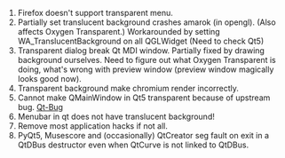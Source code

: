 1. Firefox doesn't support transparent menu.
2. Partially set translucent background crashes amarok (in opengl).
   (Also affects Oxygen Transparent.)
   Workarounded by setting WA_TranslucentBackground on all QGLWidget
   (Need to check Qt5)
3. Transparent dialog break Qt MDI window.
   Partially fixed by drawing background ourselves.
   Need to figure out what Oxygen Transparent is doing, what's wrong with
   preview window (preview window magically looks good now).
4. Transparent background make chromium render incorrectly.
5. Cannot make QMainWindow in Qt5 transparent because of upstream bug.
   [Qt-Bug](https://bugreports.qt-project.org/browse/QTBUG-34064)
6. Menubar in qt does not have translucent background!
7. Remove most application hacks if not all.
8. PyQt5, Musescore and (occasionally) QtCreator seg fault on exit in a QtDBus
   destructor even when QtCurve is not linked to QtDBus.
